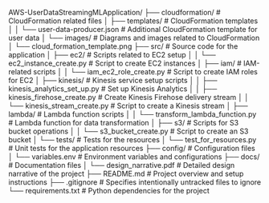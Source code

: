 AWS-UserDataStreamingMLApplication/
├── cloudformation/                         # CloudFormation related files
│   ├── templates/                          # CloudFormation templates
│   │   └── user-data-producer.json         # Additional CloudFormation template for user data
│   └── images/                             # Diagrams and images related to CloudFormation
│       └── cloud_formation_template.png
├── src/                                    # Source code for the application
│   ├── ec2/                                # Scripts related to EC2 setup
│   │   └── ec2_instance_create.py          # Script to create EC2 instances
│   ├── iam/                                # IAM-related scripts
│   │   └── iam_ec2_role_create.py          # Script to create IAM roles for EC2
│   ├── kinesis/                            # Kinesis service setup scripts
│   │   ├── kinesis_analytics_set_up.py     # Set up Kinesis Analytics
│   │   ├── kinesis_firehose_create.py      # Create Kinesis Firehose delivery stream
│   │   └── kinesis_stream_create.py        # Script to create a Kinesis stream
│   ├── lambda/                             # Lambda function scripts
│   │   └── transform_lambda_function.py    # Lambda function for data transformation
│   ├── s3/                                 # Scripts for S3 bucket operations
│   │   └── s3_bucket_create.py             # Script to create an S3 bucket
│   └── tests/                              # Tests for the resources
│       └── test_for_resources.py           # Unit tests for the application resources
├── config/                                 # Configuration files
│   └── variables.env                       # Environment variables and configurations
├── docs/                                   # Documentation files
│   └── design_narrative.pdf                # Detailed design narrative of the project
├── README.md                               # Project overview and setup instructions
├── .gitignore                              # Specifies intentionally untracked files to ignore
└── requirements.txt                        # Python dependencies for the project
